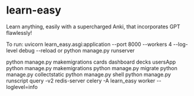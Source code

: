 # learn-easy
Learn anything, easily with a supercharged Anki, that incorporates GPT flawlessly!

To run:
uvicorn learn_easy.asgi:application --port 8000 --workers 4 --log-level debug --reload
or
python manage.py runserver

python manage.py makemigrations cards dashboard decks usersApp
python manage.py makemigrations
python manage.py migrate
python manage.py collectstatic
python manage.py shell
python manage.py runscript query -v2
redis-server
celery -A learn_easy worker --loglevel=info
